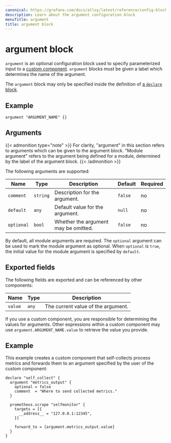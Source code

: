```yaml
---
canonical: https://grafana.com/docs/alloy/latest/reference/config-blocks/argument/
description: Learn about the argument configuration block
menuTitle: argument
title: argument block
---
```


# argument block

`argument` is an optional configuration block used to specify parameterized input to a [custom component][].
`argument` blocks must be given a label which determines the name of the argument.

The `argument` block may only be specified inside the definition of [a `declare` block][declare].

## Example

```alloy
argument "ARGUMENT_NAME" {}
```

## Arguments

{{< admonition type="note" >}}
For clarity, "argument" in this section refers to arguments which can be given to the argument block.
"Module argument" refers to the argument being defined for a module, determined by the label of the argument block.
{{< /admonition >}}

The following arguments are supported:

| Name       | Type     | Description                          | Default | Required |
| ---------- | -------- | ------------------------------------ | ------- | -------- |
| `comment`  | `string` | Description for the argument.        | `false` | no       |
| `default`  | `any`    | Default value for the argument.      | `null`  | no       |
| `optional` | `bool`   | Whether the argument may be omitted. | `false` | no       |

By default, all module arguments are required.
The `optional` argument can be used to mark the module argument as optional.
When `optional` is `true`, the initial value for the module argument is specified by `default`.

## Exported fields

The following fields are exported and can be referenced by other components:

| Name    | Type  | Description                        |
| ------- | ----- | ---------------------------------- |
| `value` | `any` | The current value of the argument. |

If you use a custom component, you are responsible for determining the values for arguments.
Other expressions within a custom component may use `argument.ARGUMENT_NAME.value` to retrieve the value you provide.

## Example

This example creates a custom component that self-collects process metrics and forwards them to an argument specified by the user of the custom component:

```alloy
declare "self_collect" {
  argument "metrics_output" {
    optional = false
    comment  = "Where to send collected metrics."
  }

  prometheus.scrape "selfmonitor" {
    targets = [{
      __address__ = "127.0.0.1:12345",
    }]

    forward_to = [argument.metrics_output.value]
  }
}
```

[custom component]: ../../../get-started/custom_components/
[declare]: ../../config-blocks/declare/
